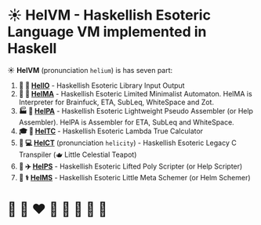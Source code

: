# ☀️ **HelVM** - Haskellish Esoteric Language VM implemented in Haskell

☀️ **HelVM** (pronunciation `helium`) is has seven part:

1. **🚒 🍳 [HelIO](http://helvm.org/helio)** - Haskellish Esoteric Library Input Output
2. **🔧 🎨 [HelMA](http://helvm.org/helma)** - Haskellish Esoteric Limited Minimalist Automaton. HelMA is Interpreter for Brainfuck, ETA, SubLeq, WhiteSpace and Zot.
3. **🏭 🌾 [HelPA](http://helvm.org/helpa)** - Haskellish Esoteric Lightweight Pseudo Assembler (or Help Assembler).  HelPA is Assembler for ETA, SubLeq and WhiteSpace.
4. **🎓 🏫 [HelTC](http://helvm.org/heltc)** - Haskellish Esoteric Lambda True Calculator
5. **💼 💻 [HelCT](http://helvm.org/helct)** (pronunciation `helicity`) - Haskellish Esoteric Legacy C Transpiler (🫖 Little Celestial Teapot)
6. **🚀 ✈️ [HelPS](http://helvm.org/helps)** - Haskellish Esoteric Lifted Poly Scripter (or Help Scripter)
7. **🔬 ⚕️ [HelMS](http://helvm.org/helms)** - Haskellish Esoteric Little Meta Schemer (or Helm Schemer)

# 🦄 🌈 ❤️ 💛 💚 💙 🤍 🖤

<!--

**Here are some ideas to get you started:**

🙋‍♀️ A short introduction - what is your organization all about?
🌈 Contribution guidelines - how can the community get involved?
👩‍💻 Useful resources - where can the community find your docs? Is there anything else the community should know?
🍿 Fun facts - what does your team eat for breakfast?
🧙 Remember, you can do mighty things with the power of [Markdown](https://docs.github.com/github/writing-on-github/getting-started-with-writing-and-formatting-on-github/basic-writing-and-formatting-syntax)
-->
